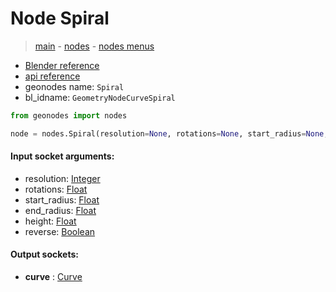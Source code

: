 # Node Spiral

> [main](../structure.md) - [nodes](nodes.md) - [nodes menus](nodes_menus.md)

- [Blender reference](https://docs.blender.org/manual/en/latest/modeling/geometry_nodes/curve_primitives/curve_spiral.html)
- [api reference](https://docs.blender.org/api/current/bpy.types.GeometryNodeCurveSpiral.html)
- geonodes name: `Spiral`
- bl_idname: `GeometryNodeCurveSpiral`

```python
from geonodes import nodes

node = nodes.Spiral(resolution=None, rotations=None, start_radius=None, end_radius=None, height=None, reverse=None)
```

#### Input socket arguments:

- resolution: [Integer](Integer.md)
- rotations: [Float](Float.md)
- start_radius: [Float](Float.md)
- end_radius: [Float](Float.md)
- height: [Float](Float.md)
- reverse: [Boolean](Boolean.md)

#### Output sockets:

- **curve** : [Curve](Curve.md)

